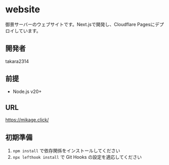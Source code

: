 # website
御景サーバーのウェブサイトです。Next.jsで開発し、Cloudflare Pagesにデプロイしています。

## 開発者
takara2314

## 前提
- Node.js v20+

## URL
https://mikage.click/

## 初期準備
1. `npm install` で依存関係をインストールしてください
2. `npx lefthook install` で Git Hooks の設定を適応してください
